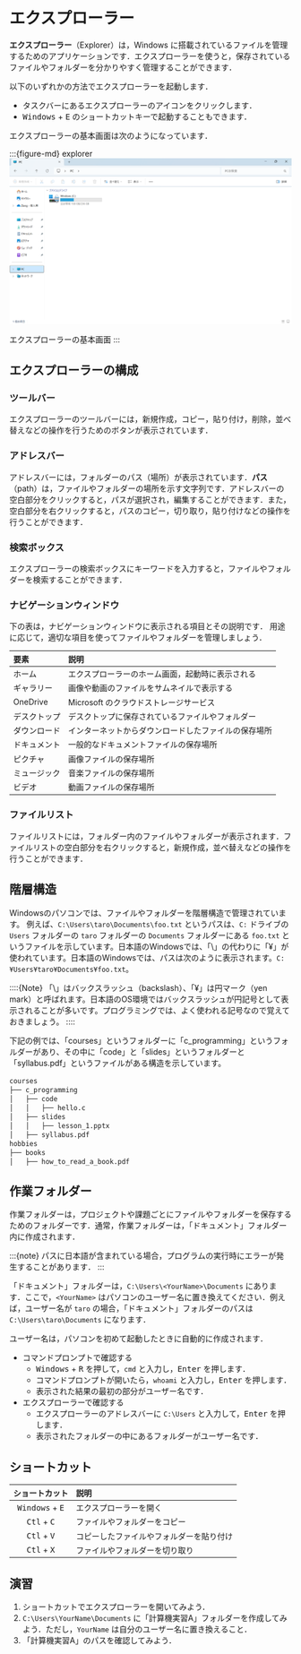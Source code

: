 # エクスプローラー

**エクスプローラー**（Explorer）は，Windows に搭載されているファイルを管理するためのアプリケーションです．エクスプローラーを使うと，保存されているファイルやフォルダーを分かりやすく管理することができます．

<!-- 正式にはファイル エクスプローラー（File Explorer）ですが，一般的にはエクスプローラーと呼ばれています． -->

以下のいずれかの方法でエクスプローラーを起動します．

- タスクバーにあるエクスプローラーのアイコンをクリックします．
- <kbd>Windows</kbd> + <kbd>E</kbd> のショートカットキーで起動することもできます．

エクスプローラーの基本画面は次のようになっています．

:::{figure-md} explorer
<img src="./images/explorer/explorer.png" alt="エクスプローラー" width="600px">

エクスプローラーの基本画面
:::

## エクスプローラーの構成

### ツールバー

エクスプローラーのツールバーには，新規作成，コピー，貼り付け，削除，並べ替えなどの操作を行うためのボタンが表示されています．

### アドレスバー

アドレスバーには，フォルダーのパス（場所）が表示されています．**パス**（path）は，ファイルやフォルダーの場所を示す文字列です．アドレスバーの空白部分をクリックすると，パスが選択され，編集することができます．また，空白部分を右クリックすると，パスのコピー，切り取り，貼り付けなどの操作を行うことができます．

### 検索ボックス

エクスプローラーの検索ボックスにキーワードを入力すると，ファイルやフォルダーを検索することができます．

### ナビゲーションウィンドウ
下の表は，ナビゲーションウィンドウに表示される項目とその説明です．
用途に応じて，適切な項目を使ってファイルやフォルダーを管理しましょう．

| 要素         | 説明                                                 |
| :----------- | :--------------------------------------------------- |
| ホーム       | エクスプローラーのホーム画面，起動時に表示される     |
| ギャラリー   | 画像や動画のファイルをサムネイルで表示する           |
| OneDrive     | Microsoft のクラウドストレージサービス               |
| デスクトップ | デスクトップに保存されているファイルやフォルダー     |
| ダウンロード | インターネットからダウンロードしたファイルの保存場所 |
| ドキュメント | 一般的なドキュメントファイルの保存場所               |
| ピクチャ     | 画像ファイルの保存場所                               |
| ミュージック | 音楽ファイルの保存場所                               |
| ビデオ       | 動画ファイルの保存場所                               |

### ファイルリスト

ファイルリストには，フォルダー内のファイルやフォルダーが表示されます．ファイルリストの空白部分を右クリックすると，新規作成，並べ替えなどの操作を行うことができます．

## 階層構造
Windowsのパソコンでは、ファイルやフォルダーを階層構造で管理されています。 例えば、`C:\Users\taro\Documents\foo.txt` というパスは、`C:` ドライブの `Users` フォルダーの `taro` フォルダーの `Documents` フォルダーにある `foo.txt` というファイルを示しています。日本語のWindowsでは、「\」の代わりに「¥」が使われています。日本語のWindowsでは、パスは次のように表示されます。`C:¥Users¥taro¥Documents¥foo.txt`。

::::{Note}
「\」はバックスラッシュ（backslash）、「¥」は円マーク（yen mark）と呼ばれます。日本語のOS環境ではバックスラッシュが円記号として表示されることが多いです。プログラミングでは、よく使われる記号なので覚えておきましょう。
::::

下記の例では、「courses」というフォルダーに「c_programming」というフォルダーがあり、その中に「code」と「slides」というフォルダーと「syllabus.pdf」というファイルがある構造を示しています。

```plaintext
courses
├── c_programming
│   ├── code
│   │   ├── hello.c
│   ├── slides
│   │   ├── lesson_1.pptx
│   ├── syllabus.pdf
hobbies
├── books
│   ├── how_to_read_a_book.pdf
```

## 作業フォルダー

作業フォルダーは，プロジェクトや課題ごとにファイルやフォルダーを保存するためのフォルダーです．通常，作業フォルダーは，「ドキュメント」フォルダー内に作成されます．

:::{note}
パスに日本語が含まれている場合，プログラムの実行時にエラーが発生することがあります．
:::

「ドキュメント」フォルダーは，`C:\Users\<YourName>\Documents` にあります．ここで，`<YourName>` はパソコンのユーザー名に置き換えてください．例えば，ユーザー名が `taro` の場合，「ドキュメント」フォルダーのパスは `C:\Users\taro\Documents` になります．

ユーザー名は，パソコンを初めて起動したときに自動的に作成されます．
- コマンドプロンプトで確認する
   - <kbd>Windows</kbd> + <kbd>R</kbd> を押して，`cmd` と入力し，<kbd>Enter</kbd> を押します．
   - コマンドプロンプトが開いたら，`whoami` と入力し，<kbd>Enter</kbd> を押します．
   - 表示された結果の最初の部分がユーザー名です．
- エクスプローラーで確認する
  - エクスプローラーのアドレスバーに `C:\Users` と入力して，<kbd>Enter</kbd> を押します．
  - 表示されたフォルダーの中にあるフォルダーがユーザー名です．

## ショートカット

|          ショートカット           | 説明                                     |
| :-------------------------------: | :--------------------------------------- |
| <kbd>Windows</kbd> + <kbd>E</kbd> | エクスプローラーを開く                   |
|   <kbd>Ctl</kbd> + <kbd>C</kbd>   | ファイルやフォルダーをコピー             |
|   <kbd>Ctl</kbd> + <kbd>V</kbd>   | コピーしたファイルやフォルダーを貼り付け |
|   <kbd>Ctl</kbd> + <kbd>X</kbd>   | ファイルやフォルダーを切り取り           |

## 演習

1. ショートカットでエクスプローラーを開いてみよう．
2. `C:\Users\YourName\Documents` に「計算機実習A」フォルダーを作成してみよう．ただし，`YourName` は自分のユーザー名に置き換えること．
3. 「計算機実習A」のパスを確認してみよう．